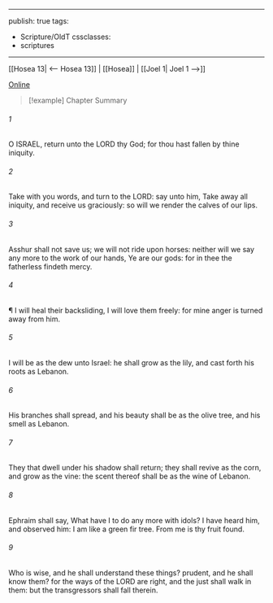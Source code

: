 

---
publish: true
tags:
  - Scripture/OldT
cssclasses:
  - scriptures
---
[[Hosea 13| <-- Hosea 13]] | [[Hosea]] | [[Joel 1| Joel 1 -->]]

[Online](https://churchofjesuschrist.org/study/scriptures/ot/hosea/14?lang=eng)

>[!example] Chapter Summary
>
###### 1
O ISRAEL, return unto the LORD thy God; for thou hast fallen by thine iniquity.
###### 2
Take with you words, and turn to the LORD: say unto him, Take away all iniquity, and receive us graciously: so will we render the calves of our lips.
###### 3
Asshur shall not save us; we will not ride upon horses: neither will we say any more to the work of our hands, Ye are our gods: for in thee the fatherless findeth mercy.
###### 4
¶ I will heal their backsliding, I will love them freely: for mine anger is turned away from him.
###### 5
I will be as the dew unto Israel: he shall grow as the lily, and cast forth his roots as Lebanon.
###### 6
His branches shall spread, and his beauty shall be as the olive tree, and his smell as Lebanon.
###### 7
They that dwell under his shadow shall return; they shall revive as the corn, and grow as the vine: the scent thereof shall be as the wine of Lebanon.
###### 8
Ephraim shall say, What have I to do any more with idols?  I have heard him, and observed him: I am like a green fir tree. From me is thy fruit found.
###### 9
Who is wise, and he shall understand these things?  prudent, and he shall know them?  for the ways of the LORD are right, and the just shall walk in them: but the transgressors shall fall therein.



